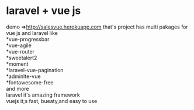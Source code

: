 # laravel + vue js<br/>
demo =>http://salesvue.herokuapp.com
that's project has multi pakages for vue js and laravel like<br/>
*vue-progressbar<br/>
*vue-agile<br/>
*vue-router<br/>
*sweetalert2<br/>
*moment<br/>
*laravel-vue-pagination<br/>
*adminlte-vue<br/>
*fontawesome-free<br/>
and more<br/>
laravel it's amazing framework<br/>
vuejs it;s fast, bueaty,and easy to use <br/>
